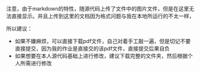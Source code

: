 注意，由于markdown的特性，随源代码上传了文件中的图片文件，但是在这里无法直接显示。并且上传到这里的文档因为格式问题与我在本地所运行的不太一样，

所以建议：

 + 如果不嫌麻烦，可以直接下载pdf文件，自己对着手工敲一遍，但是切记不要直接提交，因为我的作业是直接交的该pdf文件，直接提交后果自负
 + 如果想要在本人源代码基础上进行修改，建议下载完整的文件夹，然后根据个人所需进行修改
